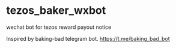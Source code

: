 # tezos_baker_wxbot
wechat bot for tezos reward payout notice

Inspired by baking-bad telegram bot. https://t.me/baking_bad_bot
